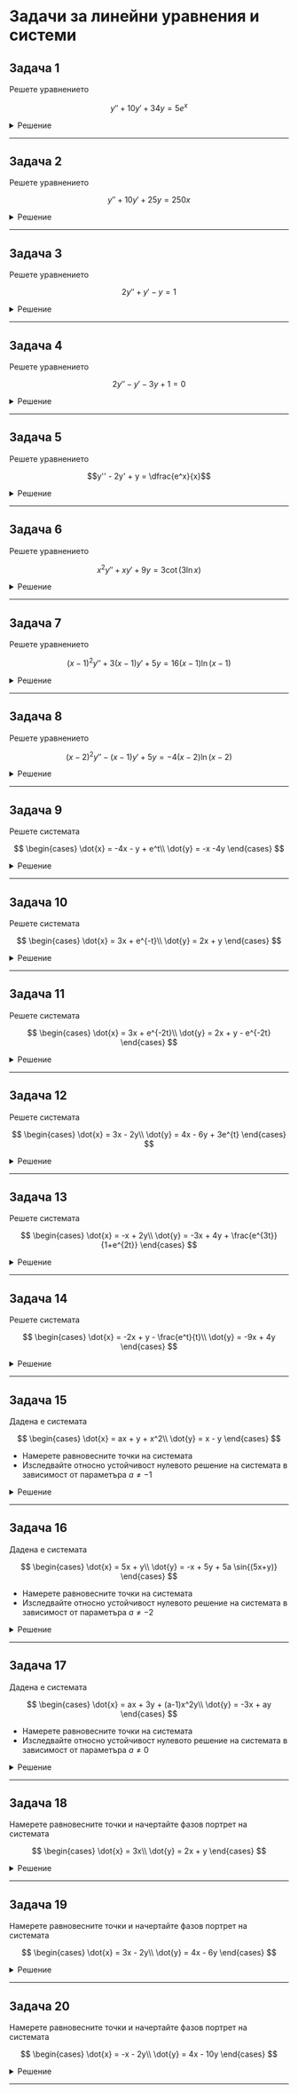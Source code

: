 # Задачи за линейни уравнения и системи

## Задача 1

Решете уравнението

$$
y'' + 10y' + 34y = 5 e^x
$$

<details>
    <summary>Решение</summary>

Нехомогенно линейно уравнение с дясна страна квазиполином.

Решението на даденото уравнение се задава:

$$y = y_0 + y_1$$

където

* $y_0$ е общото решение на хомогенното уравнение
* $y_1$ е едно частно решение на нехомогенното уравнение

**I стъпка** намираме $y_0$

На хомогенното уравнение съпоставяме характеристичния полином

$$P(\lambda) = \lambda^2 + 10\lambda + 34 = 0$$

$$\lambda_{1, 2} = -5 \pm 3i$$

$$\text{ФСР} = \left\lbrace e^{-5x}\cos{(3x)}, \space e^{-5x}\sin{(3x)} \right\rbrace$$

$$y_0 = C_1 e^{-5x}\cos{(3x)} + C_2 e^{-5x}\sin{(3x)}$$

**II стъпка** намираме $y_1$

Квазиполиномът от нехомогенната част на уравнението има вида

$$L_k(x) e^{\alpha x} = 5 e^{x}$$

където

* $\alpha = 1$ е коефициентът пред степента на експонентата
* $k = 0$ е алгебричната степен на полинома

Нека с $s$ бележим колко пъти $\alpha$ е кратен на характеристичния полином $P(\alpha)$. Така $s = 0$

Тогава частно решение на нехогенното уравнение има вида:

$$y_1 = Q_k(x) x^s e^{\alpha x} = Q_0(x) x^0 e^{1 x} = a e^{x}$$

Заместваме с $y_1$ и нейните производни във нехомогенното уравнение

$$a e^{x} + 10 a e^{x} + 34 a e^{x} = 5 e^{x}$$

$$a = \dfrac{1}{9}$$

Така

$$y_1 = \dfrac{1}{9} e^{x}$$

**III стъпка** намираме $y$

$$y = y_0 + y_1 = C_1 e^{-5x}\cos{(3x)} + C_2 e^{-5x}\sin{(3x)} + \dfrac{1}{9} e^{x}$$

</details>

---

## Задача 2

Решете уравнението

$$
y'' + 10y' + 25y = 250x
$$

<details>
    <summary>Решение</summary>

Нехомогенно линейно уравнение с дясна страна квазиполином.

Решението на даденото уравнение се задава:

$$y = y_0 + y_1$$

където

* $y_0$ е общото решение на хомогенното уравнение
* $y_1$ е едно частно решение на нехомогенното уравнение

**I стъпка** намираме $y_0$

На хомогенното уравнение съпоставяме характеристичния полином

$$P(\lambda) = \lambda^2 + 10\lambda + 25 = 0$$

$$\lambda_{1, 2} = -5$$

$$\text{ФСР} = \left\lbrace e^{-5x}, \space xe^{-5x} \right\rbrace$$

$$y_0 = C_1 e^{-5x} + C_2 x e^{-5x}$$

**II стъпка** намираме $y_1$

Квазиполиномът от нехомогенната част на уравнението има вида

$$L_k(x) e^{\alpha x} = 250x$$

където

* $\alpha = 0$ е коефициентът пред степента на експонентата
* $k = 1$ е алгебричната степен на полинома

Нека с $s$ бележим колко пъти $\alpha$ е кратен на характеристичния полином $P(\alpha)$. Така $s = 0$

Тогава частно решение на нехогенното уравнение има вида:

$$y_1 = Q_k(x) x^s e^{\alpha x} = Q_1(x) x^0 e^{0 x} = ax + b$$

Заместваме с $y_1$ и нейните производни във нехомогенното уравнение

$$10 a + 25ax + 25b = 250x$$

Получаваме системата

$$25 a = 250$$

$$10a + 25b = 0$$

Откъдето

$$a = 10, \quad b = -4$$

Така

$$y_1 = 10 x - 4$$

**III стъпка** намираме $y$

$$y = y_0 + y_1 = C_1 e^{-5x} + C_2 x e^{-5x} + 10x - 4$$

</details>

---

## Задача 3

Решете уравнението

$$
2y'' + y' - y = 1
$$

<details>
    <summary>Решение</summary>

Нехомогенно линейно уравнение с дясна страна квазиполином.

Решението на даденото уравнение се задава:

$$y = y_0 + y_1$$

където

* $y_0$ е общото решение на хомогенното уравнение
* $y_1$ е едно частно решение на нехомогенното уравнение

**I стъпка** намираме $y_0$

На хомогенното уравнение съпоставяме характеристичния полином

$$P(\lambda) = 2\lambda^2 + \lambda - 1 = 0$$

$$\lambda_{1} = -1; \quad \lambda_{2} = \frac{1}{2}$$

$$\text{ФСР} = \left\lbrace e^{-x}, \space e^{\frac{1}{2}x} \right\rbrace$$

$$y_0 = C_1 e^{-x} + C_2 e^{\frac{1}{2}x}$$

**II стъпка** намираме $y_1$

Квазиполиномът от нехомогенната част на уравнението има вида

$$L_k(x) e^{\alpha x} = 1$$

където

* $\alpha = 0$ е коефициентът пред степента на експонентата
* $k = 0$ е алгебричната степен на полинома

Нека с $s$ бележим колко пъти $\alpha$ е кратен на характеристичния полином $P(\alpha)$. Така $s = 0$

Тогава частно решение на нехогенното уравнение има вида:

$$y_1 = Q_k(x) x^s e^{\alpha x} = Q_0(x)x^0e^{0x} = a$$

Заместваме с $y_1$ и нейните производни във нехомогенното уравнение

$$- a = 1$$

$$a = -1$$

Така

$$y_1 = -1$$

**III стъпка** намираме $y$

$$y = y_0 + y_1 = C_1 e^{-x} + C_2 e^{\frac{1}{2}x} - 1$$

</details>

---

## Задача 4

Решете уравнението

$$2y'' - y' - 3y + 1 = 0$$

<details>
    <summary>Решение</summary>

$$2y'' - y' - 3y = -1$$

Нехомогенно линейно уравнение с дясна страна квазиполином.

Решението на даденото уравнение се задава:

$$y = y_0 + y_1$$

където

* $y_0$ е общото решение на хомогенното уравнение
* $y_1$ е едно частно решение на нехомогенното уравнение

**I стъпка** намираме $y_0$

На хомогенното уравнение съпоставяме характеристичния полином

$$P(\lambda) = 2\lambda^2 - \lambda - 3 = 0$$

$$\lambda_{1} = -1; \quad \lambda_{2} = \frac{3}{2}$$

$$\text{ФСР} = \left\lbrace e^{-x}, \space e^{\frac{3}{2}x} \right\rbrace$$

$$y_0 = C_1 e^{-x} + C_2 e^{\frac{3}{2}x}$$

**II стъпка** намираме $y_1$

Квазиполиномът от нехомогенната част на уравнението има вида

$$L_k(x) e^{\alpha x} = -1$$

където

* $\alpha = 0$ е коефициентът пред степента на експонентата
* $k = 0$ е алгебричната степен на полинома

Нека с $s$ бележим колко пъти $\alpha$ е кратен на характеристичния полином $P(\alpha)$. Така $s = 0$

Тогава частно решение на нехогенното уравнение има вида:

$$y_1 = Q_k(x) x^s e^{\alpha x} = Q_0(x)x^0e^{0x} = a$$

Заместваме с $y_1$ и нейните производни във нехомогенното уравнение

$$-3 a = -1$$

$$a = \dfrac{1}{3}$$

Така

$$y_1 = \dfrac{1}{3}$$

**III стъпка** намираме $y$

$$y = y_0 + y_1 = C_1 e^{-x} + C_2 e^{\frac{3}{2}x} + \dfrac{1}{3}$$

</details>

---

## Задача 5

Решете уравнението

$$y'' - 2y' + y = \dfrac{e^x}{x}$$

<details>
    <summary>Решение</summary>

Нехомогенно линейно уравнение с дясна страна произволна функция.

Решението на даденото уравнение се задава:

$$y = y_0 + y_1$$

където

* $y_0$ е общото решение на хомогенното уравнение
* $y_1$ е едно частно решение на нехомогенното уравнение

**I стъпка** намираме $y_0$

На хомогенното уравнение съпоставяме характеристичния полином

$$P(\lambda) = \lambda^2 - 2\lambda + 1 = 0$$

$$\lambda_{1, 2} = 1$$

$$\text{ФСР} = \left\lbrace e^{x}, \space xe^{x} \right\rbrace$$

$$y_0 = C_1 e^{x} + C_2 xe^{x}$$

**II стъпка** намираме $y_1$

Ще приложим метода на Лагранж, който гласи, че частно решение на нехомогенното уравнение има вида:

$$y_1 = b_1(x)e^x + b_2(x) x e^x$$

където $b_1, b_2 \in C^1(\Delta)$ са произволни диференцируеми функции, за които са изпълнени следните условия:

$$b_1' e^x + b_2' xe^x = 0$$

$$b_1' (e^x)' + b_2' (xe^x)' = \frac{f(x)}{a}$$

където $a = 1$ е коефициентът пред най-старшата производна и $f(x)$ е произволната функция от дясната страна на уравнението.

Системата има вида:

$$b_1' e^x + b_2' xe^x = 0$$

$$b_1' e^x + b_2' e^x (1 + x) = \frac{e^x}{x}$$

Делим на $e^x \ne 0$

$$b_1' + b_2' x = 0$$

$$b_1' + b_2' + b_2' x = \frac{1}{x}$$

Получаваме

$$b_1' = -1$$

$$b_2' = \dfrac{1}{x}$$

Интегрираме по $x$

$$b_1 = -x + K_1$$

$$b_2 = \ln{|x|} + K_2$$

Функциите $b_1$ и $b_2$ са произволни и съответно можем да фиксираме $K_1$ и $K_2$. Нека $K_1 = K_2 = 0$

$$b_1 = -x$$

$$b_2 = \ln{|x|}$$

С намерените функции $b_1$ и $b_2$ заместваме в $y_1$

$$y_1 = -xe^x + \ln{|x|} x e^x = xe^x (\ln{|x| - 1})$$

**III стъпка** намираме $y$

$$y = y_0 + y_1 = C_1 e^{x} + C_2 xe^{x} + xe^x (\ln{|x| - 1})$$

$$y = C_1 e^{x} + (C_2 - 1) xe^{x} + xe^x \ln{|x|}$$

$$y = C_1 e^{x} + C_2^* xe^{x} + xe^x \ln{|x|}$$

</details>

---

## Задача 6

Решете уравнението

$$x^2y'' + xy' + 9y = 3\cot{(3 \ln{x})}$$

<details>
    <summary>Решение</summary>

Уравнение на Ойлер.

Прилагаме стандартните полгания за уравнение от този тип и получаваме:

$$z'' + 9z = 3\cot{(3t)}$$

Нехомогенно линейно уравнение с дясна страна произволна функция.

Решението на даденото уравнение се задава:

$$z = z_0 + z_1$$

където

* $z_0$ е общото решение на хомогенното уравнение
* $z_1$ е едно частно решение на нехомогенното уравнение

**I стъпка** намираме $z_0$

На хомогенното уравнение съпоставяме характеристичния полином

$$P(\lambda) = \lambda^2 + 9 = 0$$

$$\lambda_{1, 2} = -3i$$

$$\text{ФСР} = \left\lbrace \cos{(3t)}, \space \sin{(3t)} \right\rbrace$$

$$z_0 = C_1 \cos{(3t)} + C_2 \sin{(3t)}$$

**II стъпка** намираме $z_1$

Ще приложим метода на Лагранж, който гласи, че частно решение на нехомогенното уравнение има вида:

$$z_1 = b_1(t)\cos{(3t)} + b_2(t) \sin{(3t)}$$

където $b_1, b_2 \in C^1(\Delta)$ са произволни диференцируеми функции, за които са изпълнени следните условия:

$$b_1' \cos{(3t)} + b_2' \sin{(3t)} = 0$$

$$b_1' (\cos{(3t)})' + b_2' (\sin{(3t)})' = \frac{f(x)}{a}$$

където $a = 1$ е коефициентът пред най-старшата производна и $f(x)$ е произволната функция от дясната страна на уравнението.

Системата има вида:

$$b_1' \cos{(3t)} + b_2' \sin{(3t)} = 0$$

$$-3b_1' \sin{(3t)} + 3b_2' \cos{(3t)} = 3\frac{\cos{(3t)}}{\sin{(3t)}}$$

След еквивалентни преобразувания на алгебричната система получаваме:

$$b_1' = -\cos{(3t)}$$

$$b_2' = \dfrac{\cos^2{(3t)}}{\sin{(3t)}}$$

Интегрираме по $t$

$$b_1 = -\dfrac{1}{3}\sin{(3t)} + K_1$$

$$b_2 = \dfrac{1}{3}\cos{(3t)} + \dfrac{1}{6}\ln{\left|\dfrac{1-\cos{(3t)}}{1+\cos{(3t)}}\right|} + K_2$$

Функциите $b_1$ и $b_2$ са произволни и съответно можем да фиксираме $K_1$ и $K_2$. Нека $K_1 = K_2 = 0$

$$b_1 = -\dfrac{1}{3}\sin{(3t)}$$

$$b_2 = \dfrac{1}{3}\cos{(3t)} + \dfrac{1}{6}\ln{\left|\dfrac{1-\cos{(3t)}}{1+\cos{(3t)}}\right|}$$

С намерените функции $b_1$ и $b_2$ заместваме в $z_1$

$$z_1 = -\dfrac{1}{3}\sin{(3t)}\cos{(3t)} + \left(\dfrac{1}{3}\cos{(3t)} + \dfrac{1}{6}\ln{\left|\dfrac{1-\cos{(3t)}}{1+\cos{(3t)}}\right|}\right) \sin{(3t)}$$

$$z_1 = \dfrac{1}{6}\ln{\left|\dfrac{1-\cos{(3t)}}{1+\cos{(3t)}}\right|}\sin{(3t)}$$

**III стъпка** намираме $z$

$$z = z_0 + z_1 = C_1 \cos{(3t)} + C_2 \sin{(3t)} + \dfrac{1}{6}\ln{\left|\dfrac{1-\cos{(3t)}}{1+\cos{(3t)}}\right|}\sin{(3t)}$$

Така решихме положеното уравнение. Остава да върнем полаганията, за да получим решението на уравнението на Ойлер.

$$y = C_1 \cos{(3\ln{x})} + C_2 \sin{(3\ln{x})} + \dfrac{1}{6}\ln{\left|\dfrac{1-\cos{(3\ln{x})}}{1+\cos{(3\ln{x})}}\right|}\sin{(3\ln{x})}$$

</details>

---

## Задача 7

Решете уравнението

$$(x-1)^2y'' + 3(x-1)y' + 5y = 16(x-1)\ln{(x-1)}$$

<details>
    <summary>Решение</summary>

Уравнение на Ойлер.

Прилагаме стандартните полгания за уравнение от този тип и получаваме:

$$z'' + 2z' + 5z = 16te^t$$

Нехомогенно линейно уравнение с дясна страна квазиполином.

Решението на даденото уравнение се задава:

$$z = z_0 + z_1$$

където

* $z_0$ е общото решение на хомогенното уравнение
* $z_1$ е едно частно решение на нехомогенното уравнение

**I стъпка** намираме $z_0$

На хомогенното уравнение съпоставяме характеристичния полином

$$P(\lambda) = \lambda^2 + 2\lambda + 5 = 0$$

$$\lambda_{1, 2} = -1 \pm 2i$$

$$\text{ФСР} = \left\lbrace e^{-t}\cos{(2t)}, \space e^{-t}\sin{(2t)} \right\rbrace$$

$$z_0 = C_1 e^{-t}\cos{(2t)} + C_2 e^{-t}\sin{(2t)}$$

**II стъпка** намираме $z_1$

Квазиполиномът от нехомогенната част на уравнението има вида

$$L_k(t) e^{\alpha x} = 16te^{t}$$

където

* $\alpha = 1$ е коефициентът пред степента на експонентата
* $k = 1$ е алгебричната степен на полинома

Нека с $s$ бележим колко пъти $\alpha$ е кратен на характеристичния полином $P(\alpha)$. Така $s = 0$

Тогава частно решение на нехогенното уравнение има вида:

$$z_1 = Q_k(t) t^s e^{\alpha t} = Q_1(t) t^0 e^{1 t} = (at + b)e^{t}$$

$$z_1 = (at + b)e^{t}$$

$$z_1' = (at + a + b)e^{t}$$

$$z_1'' = (at + 2a + b)e^{t}$$

Заместваме с $y_1$ и нейните производни във нехомогенното уравнение

$$(at + 2a + b)e^{t} + 2(at + a + b)e^{t} + 5 (at + b)e^{t} = 16te^t$$

Делим на $e^t \ne 0$

$$(at + 2a + b) + 2(at + a + b) + 5 (at + b) = 16t$$

$$8at + 4a + 8b = 16t$$

Получаваме системата

$$8 a = 16$$

$$4a + 8b = 0$$

Откъдето

$$a = 2, \quad b = -1$$

Така

$$z_1 = (2t - 1)e^t$$

**III стъпка** намираме $z$

$$z = z_0 + z_1 = C_1 e^{-t}\cos{(2t)} + C_2 e^{-t}\sin{(2t)} + (2t - 1)e^t$$

Така решихме положеното уравнение. Остава да върнем полаганията, за да получим решението на уравнението на Ойлер.

$$y = C_1 e^{-\ln{(x-1)}}\cos{(2\ln{(x-1)})} + C_2 e^{-\ln{(x-1)}}\sin{(2\ln{(x-1)})} + (2\ln{(x-1)} - 1)e^{\ln{(x-1)}}$$

</details>

---

## Задача 8

Решете уравнението

$$(x-2)^2y'' - (x-1)y' + 5y = -4(x-2)\ln{(x-2)}$$

<details>
    <summary>Решение</summary>

Уравнение на Ойлер.

Прилагаме стандартните полгания за уравнение от този тип и получаваме:

$$z'' - 2z' + 5z = -4te^t$$

Нехомогенно линейно уравнение с дясна страна квазиполином.

Решението на даденото уравнение се задава:

$$z = z_0 + z_1$$

където

* $z_0$ е общото решение на хомогенното уравнение
* $z_1$ е едно частно решение на нехомогенното уравнение

**I стъпка** намираме $z_0$

На хомогенното уравнение съпоставяме характеристичния полином

$$P(\lambda) = \lambda^2 - 2\lambda + 5 = 0$$

$$\lambda_{1, 2} = 1 \pm 2i$$

$$\text{ФСР} = \left\lbrace e^{t}\cos{(2t)}, \space e^{t}\sin{(2t)} \right\rbrace$$

$$z_0 = C_1 e^{t}\cos{(2t)} + C_2 e^{t}\sin{(2t)}$$

**II стъпка** намираме $z_1$

Квазиполиномът от нехомогенната част на уравнението има вида

$$L_k(t) e^{\alpha x} = -4te^{t}$$

където

* $\alpha = 1$ е коефициентът пред степента на експонентата
* $k = 1$ е алгебричната степен на полинома

Нека с $s$ бележим колко пъти $\alpha$ е кратен на характеристичния полином $P(\alpha)$. Така $s = 0$

Тогава частно решение на нехогенното уравнение има вида:

$$z_1 = Q_k(t) t^s e^{\alpha t} = Q_1(t) t^0 e^{1 t} = (at + b)e^{t}$$

$$z_1 = (at + b)e^{t}$$

$$z_1' = (at + a + b)e^{t}$$

$$z_1'' = (at + 2a + b)e^{t}$$

Заместваме с $y_1$ и нейните производни във нехомогенното уравнение

$$(at + 2a + b)e^{t} - 2(at + a + b)e^{t} + 5 (at + b)e^{t} = -4te^t$$

Делим на $e^t \ne 0$

$$(at + 2a + b) - 2(at + a + b) + 5 (at + b) = -4t$$

$$4at + 4b = -4t$$

Получаваме системата

$$4 a = -4$$

$$4b = 0$$

Откъдето

$$a = -1, \quad b = 0$$

Така

$$z_1 = -te^t$$

**III стъпка** намираме $z$

$$z = z_0 + z_1 = C_1 e^{t}\cos{(2t)} + C_2 e^{t}\sin{(2t)} - te^t$$

Така решихме положеното уравнение. Остава да върнем полаганията, за да получим решението на уравнението на Ойлер.

$$y = C_1 e^{\ln{(x-2)}}\cos{(2\ln{(x-2)})} + C_2 e^{\ln{(x-2)}}\sin{(2\ln{(x-2)})} - \ln{(x-2)}e^{\ln{(x-2)}}$$

</details>

---

## Задача 9

Решете системата

$$
\begin{cases}
    \dot{x} = -4x - y + e^t\\
    \dot{y} = -x -4y
\end{cases}
$$

<details>
    <summary>Решение</summary>

Линейна система с нехомогенна част квазиполином.

Решенията на дадената система се задават:

$$x = x_0 + x_1$$

$$y = y_0 + y_1$$

където

* $x_0, y_0$ са общите решения на хомогенната система
* $x_1, y_1$ са частни решения на нехомогенната система

**I стъпка** намираме $x_0, y_0$

На хомогенната система съпоставяме характеристичния полином

$$P_A(\lambda) = \lambda^2 + 8\lambda + 15 = 0$$

$$\lambda_{1} = -3, \quad \lambda_{2} = -5$$

$$\text{ФСР} = \left\lbrace e^{-3t}, \space e^{-5t} \right\rbrace$$

Така

$$x_0 = C_1 e^{-3t} + C_2 e^{-5t}$$

$$y_0 = C_3 e^{-3t} + C_4 e^{-5t}$$

Получаваме 4 константи, а 2 са достатъчни. Ще елиминираме 2 от тях като заместим с $x_0, y_0, \dot{x_0}$ в първия ред на хомогенната система.

$$\dot{x_0} = -4x_0 - y_0$$

$$-3 C_1 e^{-3t} - 5 C_2 e^{-5t} = -4(C_1 e^{-3t} + C_2 e^{-5t}) - (C_3 e^{-3t} + C_4 e^{-5t})$$

$$-3 C_1 e^{-3t} - 5 C_2 e^{-5t} = (-4 C_1 - C_3)e^{-3t} + (-4 C_2 - C_4)e^{-5t}$$

Получаваме системата

$$-3C_1 = -4 C_1 - C_3$$

$$-5C_2 = - 4 C_2 - C_4$$

Откъдето

$$C_3 = -C_1$$

$$C_4 = C_2$$

Така

$$x_0 = C_1 e^{-3t} + C_2 e^{-5t}$$

$$y_0 = -C_1 e^{-3t} + C_2 e^{-5t}$$

**II стъпка** намираме $x_1, y_1$

Квазиполиномите от нехомогенната част на системата са

$$e^t; \quad 0e^t$$

и имат вида

$$L_{k_1}(t) e^{\alpha t}; \quad L_{k_2}(t) e^{\alpha t}$$

където

* $\alpha = 1$ е коефициентът пред степента на експонентата
* $k_1 = 0$ е алгебричната степен на първия полинома
* $k_2 = 0$ е алгебричната степен на втория полинома

Нека с $s$ бележим колко пъти $\alpha$ е кратен на характеристичния полином $P(\alpha)$. Така $s = 0$

Тогава частните решения на нехогенната система има вида:

$$x_1 = Q_{k_1}(t) t^s e^{\alpha t} = Q_0(t) t^0 e^{1 t} = a e^{t}$$

$$y_1 = M_{k_2}(t) t^s e^{\alpha t} = M_0(t) t^0 e^{1 t} = b e^{t}$$

Заместваме с $x_1, y_1, \dot{x_1}, \dot{y_1}$ в нехомогенната система

$$ae^t = -4ae^t - be^t + e^t$$

$$be^t = -ae^t - 4be^t$$

Делим на $e^t \ne 0$ и получаваме алгебричната система

$$a = -4a - b + 1$$

$$b = -a - 4b$$

Решенията на тази система са

$$(a, b) = \left(\dfrac{5}{24}, -\dfrac{1}{24}\right)$$

Така

$$x_1 = \dfrac{5}{24} e^{t}$$

$$y_1 = -\dfrac{1}{24} e^{t}$$

**III стъпка** намираме $x, y$

$$x = x_0 + x_1 = C_1 e^{-3t} + C_2 e^{-5t} + \dfrac{5}{24} e^{t}$$

$$y = y_0 + y_1 = -C_1 e^{-3t} + C_2 e^{-5t} - \dfrac{1}{24} e^{t}$$

</details>

---

## Задача 10

Решете системата

$$
\begin{cases}
    \dot{x} = 3x + e^{-t}\\
    \dot{y} = 2x + y
\end{cases}
$$

<details>
    <summary>Решение</summary>

Линейна система с нехомогенна част квазиполином.

Решенията на дадената система се задават:

$$x = x_0 + x_1$$

$$y = y_0 + y_1$$

където

* $x_0, y_0$ са общите решения на хомогенната система
* $x_1, y_1$ са частни решения на нехомогенната система

**I стъпка** намираме $x_0, y_0$

На хомогенната система съпоставяме характеристичния полином

$$P_A(\lambda) = \lambda^2 - 4\lambda + 3 = 0$$

$$\lambda_{1} = 1, \quad \lambda_{2} = 3$$

$$\text{ФСР} = \left\lbrace e^{t}, \space e^{3t} \right\rbrace$$

Така

$$x_0 = C_1 e^{t} + C_2 e^{3t}$$

$$y_0 = C_3 e^{t} + C_4 e^{3t}$$

Получаваме 4 константи, а 2 са достатъчни. Ще елиминираме 2 от тях като заместим с $x_0, y_0, \dot{y_0}$ във втория ред на хомогенната система.

$$\dot{y_0} = 2x_0 + y_0$$

$$C_3 e^{t} + 3 C_4 e^{3t} = 2(C_1 e^{t} + C_2 e^{3t}) + (C_3 e^{t} + C_4 e^{3t})$$

$$C_3 e^{t} + 3 C_4 e^{3t} = (2 C_1 + C_3)e^{t} + (2 C_2 + C_4)e^{3t}$$

Получаваме системата

$$C_3 = 2 C_1 + C_3$$

$$3C_4 = 2 C_2 + C_4$$

Откъдето

$$C_1 = 0$$

$$C_4 = C_2$$

Така

$$x_0 = C_2 e^{3t}$$

$$y_0 = C_3 e^{t} + C_2 e^{3t}$$

**II стъпка** намираме $x_1, y_1$

Квазиполиномите от нехомогенната част на системата са

$$e^{-t}; \quad 0e^{-t}$$

и имат вида

$$L_{k_1}(t) e^{\alpha t}; \quad L_{k_2}(t) e^{\alpha t}$$

където

* $\alpha = -1$ е коефициентът пред степента на експонентата
* $k_1 = 0$ е алгебричната степен на първия полинома
* $k_2 = 0$ е алгебричната степен на втория полинома

Нека с $s$ бележим колко пъти $\alpha$ е кратен на характеристичния полином $P(\alpha)$. Така $s = 0$

Тогава частните решения на нехогенната система има вида:

$$x_1 = Q_{k_1}(t) t^s e^{\alpha t} = Q_0(t) t^0 e^{-1 t} = a e^{-t}$$

$$y_1 = M_{k_2}(t) t^s e^{\alpha t} = M_0(t) t^0 e^{-1 t} = b e^{-t}$$

Заместваме с $x_1, y_1, \dot{x_1}, \dot{y_1}$ в нехомогенната система

$$-ae^{-t} = 3ae^{-t} + e^{-t}$$

$$-be^{-t} = 2ae^{-t} + be^{-t}$$

Делим на $e^{-t} \ne 0$ и получаваме алгебричната система

$$-a = 3a + 1$$

$$-b = 2a + b$$

Решенията на тази система са

$$(a, b) = \left(-\dfrac{1}{4}, \dfrac{1}{4}\right)$$

Така

$$x_1 = -\dfrac{1}{4} e^{-t}$$

$$y_1 = \dfrac{1}{4} e^{-t}$$

**III стъпка** намираме $x, y$

$$x = x_0 + x_1 = C_2 e^{3t} - \dfrac{1}{4} e^{-t}$$

$$y = y_0 + y_1 = C_3 e^{t} + C_2 e^{3t} + \dfrac{1}{4} e^{-t}$$

</details>

---

## Задача 11

Решете системата

$$
\begin{cases}
    \dot{x} = 3x + e^{-2t}\\
    \dot{y} = 2x + y - e^{-2t}
\end{cases}
$$

<details>
    <summary>Решение</summary>

Линейна система с нехомогенна част квазиполином.

Решенията на дадената система се задават:

$$x = x_0 + x_1$$

$$y = y_0 + y_1$$

където

* $x_0, y_0$ са общите решения на хомогенната система
* $x_1, y_1$ са частни решения на нехомогенната система

**I стъпка** намираме $x_0, y_0$

На хомогенната система съпоставяме характеристичния полином

$$P_A(\lambda) = \lambda^2 - 4\lambda + 3 = 0$$

$$\lambda_{1} = 1, \quad \lambda_{2} = 3$$

$$\text{ФСР} = \left\lbrace e^{t}, \space e^{3t} \right\rbrace$$

Така

$$x_0 = C_1 e^{t} + C_2 e^{3t}$$

$$y_0 = C_3 e^{t} + C_4 e^{3t}$$

Получаваме 4 константи, а 2 са достатъчни. Ще елиминираме 2 от тях като заместим с $x_0, y_0, \dot{y_0}$ във втория ред на хомогенната система.

$$\dot{y_0} = 2x_0 + y_0$$

$$C_3 e^{t} + 3 C_4 e^{3t} = 2(C_1 e^{t} + C_2 e^{3t}) + (C_3 e^{t} + C_4 e^{3t})$$

$$C_3 e^{t} + 3 C_4 e^{3t} = (2 C_1 + C_3)e^{t} + (2 C_2 + C_4)e^{3t}$$

Получаваме системата

$$C_3 = 2 C_1 + C_3$$

$$3C_4 = 2 C_2 + C_4$$

Откъдето

$$C_1 = 0$$

$$C_4 = C_2$$

Така

$$x_0 = C_2 e^{3t}$$

$$y_0 = C_3 e^{t} + C_2 e^{3t}$$

**II стъпка** намираме $x_1, y_1$

Квазиполиномите от нехомогенната част на системата са

$$e^{-2t}; \quad -e^{-2t}$$

и имат вида

$$L_{k_1}(t) e^{\alpha t}; \quad L_{k_2}(t) e^{\alpha t}$$

където

* $\alpha = -2$ е коефициентът пред степента на експонентата
* $k_1 = 0$ е алгебричната степен на първия полинома
* $k_2 = 0$ е алгебричната степен на втория полинома

Нека с $s$ бележим колко пъти $\alpha$ е кратен на характеристичния полином $P(\alpha)$. Така $s = 0$

Тогава частните решения на нехогенната система има вида:

$$x_1 = Q_{k_1}(t) t^s e^{\alpha t} = Q_0(t) t^0 e^{-2 t} = a e^{-2t}$$

$$y_1 = M_{k_2}(t) t^s e^{\alpha t} = M_0(t) t^0 e^{-2 t} = b e^{-2t}$$

Заместваме с $x_1, y_1, \dot{x_1}, \dot{y_1}$ в нехомогенната система

$$-2ae^{-2t} = 3ae^{-2t} + e^{-2t}$$

$$-2be^{-2t} = 2ae^{-2t} + be^{-2t} - e^{-2t}$$

Делим на $e^{-2t} \ne 0$ и получаваме алгебричната система

$$-a = 3a + 1$$

$$-b = 2a + b - 1$$

Решенията на тази система са

$$(a, b) = \left(-\dfrac{1}{5}, \dfrac{7}{15}\right)$$

Така

$$x_1 = -\dfrac{1}{5} e^{-2t}$$

$$y_1 = \dfrac{7}{15} e^{-2t}$$

**III стъпка** намираме $x, y$

$$x = x_0 + x_1 = C_2 e^{3t} - \dfrac{1}{5} e^{-2t}$$

$$y = y_0 + y_1 = C_3 e^{t} + C_2 e^{3t} + \dfrac{7}{15} e^{-2t}$$

</details>

---

## Задача 12

Решете системата

$$
\begin{cases}
    \dot{x} = 3x - 2y\\
    \dot{y} = 4x - 6y + 3e^{t}
\end{cases}
$$

<details>
    <summary>Решение</summary>

Линейна система с нехомогенна част квазиполином.

Решенията на дадената система се задават:

$$x = x_0 + x_1$$

$$y = y_0 + y_1$$

където

* $x_0, y_0$ са общите решения на хомогенната система
* $x_1, y_1$ са частни решения на нехомогенната система

**I стъпка** намираме $x_0, y_0$

На хомогенната система съпоставяме характеристичния полином

$$P_A(\lambda) = \lambda^2 + 3\lambda - 10 = 0$$

$$\lambda_{1} = -5, \quad \lambda_{2} = 2$$

$$\text{ФСР} = \left\lbrace e^{-5t}, \space e^{2t} \right\rbrace$$

Така

$$x_0 = C_1 e^{-5t} + C_2 e^{2t}$$

$$y_0 = C_3 e^{-5t} + C_4 e^{2t}$$

Получаваме 4 константи, а 2 са достатъчни. Ще елиминираме 2 от тях като заместим с $x_0, y_0, \dot{x_0}$ в първия ред на хомогенната система.

$$\dot{x_0} = 3x_0 - 2y_0$$

$$-5C_1 e^{-5t} + 2 C_2 e^{2t} = 3(C_1 e^{-5t} + C_2 e^{2t}) - 2(C_3 e^{-5t} + C_4 e^{2t})$$

$$-5C_1 e^{-5t} + 2 C_2 e^{2t} = (3 C_1 - 2 C_3)e^{-5t} + (3 C_2 - 2 C_4)e^{2t}$$

Получаваме системата

$$-5C_1 = 3 C_1 - 2 C_3$$

$$2C_2 = 3 C_2 - 2 C_4$$

Откъдето

$$C_3 = 4 C_1$$

$$C_4 = \frac{1}{2}C_2$$

Така

$$x_0 = C_1 e^{-5t} + C_2 e^{2t}$$

$$y_0 = 4C_1 e^{-5t} + \frac{1}{2} C_2 e^{2t}$$

**II стъпка** намираме $x_1, y_1$

Квазиполиномите от нехомогенната част на системата са

$$0e^{t}; \quad 3e^{t}$$

и имат вида

$$L_{k_1}(t) e^{\alpha t}; \quad L_{k_2}(t) e^{\alpha t}$$

където

* $\alpha = 1$ е коефициентът пред степента на експонентата
* $k_1 = 0$ е алгебричната степен на първия полинома
* $k_2 = 0$ е алгебричната степен на втория полинома

Нека с $s$ бележим колко пъти $\alpha$ е кратен на характеристичния полином $P(\alpha)$. Така $s = 0$

Тогава частните решения на нехогенната система има вида:

$$x_1 = Q_{k_1}(t) t^s e^{\alpha t} = Q_0(t) t^0 e^{t} = a e^{t}$$

$$y_1 = M_{k_2}(t) t^s e^{\alpha t} = M_0(t) t^0 e^{t} = b e^{t}$$

Заместваме с $x_1, y_1, \dot{x_1}, \dot{y_1}$ в нехомогенната система

$$ae^{t} = 3ae^{t} - 2be^{t}$$

$$be^{t} = 4ae^{t} - 6be^{t} + 3e^{t}$$

Делим на $e^{t} \ne 0$ и получаваме алгебричната система

$$a = 3a - 2b$$

$$b = 4a - 6b + 3$$

Решенията на тази система са

$$(a, b) = \left(1, 1\right)$$

Така

$$x_1 = e^{t}$$

$$y_1 = e^{t}$$

**III стъпка** намираме $x, y$

$$x = x_0 + x_1 = C_1 e^{-5t} + C_2 e^{2t} + e^{t}$$

$$y = y_0 + y_1 = 4C_1 e^{-5t} + \frac{1}{2} C_2 e^{2t} + e^{t}$$

</details>

---

## Задача 13

Решете системата

$$
\begin{cases}
    \dot{x} = -x + 2y\\
    \dot{y} = -3x + 4y + \frac{e^{3t}}{1+e^{2t}}
\end{cases}
$$

<details>
    <summary>Решение</summary>

Линейна система с нехомогенна част произволна функция.

Решенията на дадената система се задават:

$$x = x_0 + x_1$$

$$y = y_0 + y_1$$

където

* $x_0, y_0$ са общите решения на хомогенната система
* $x_1, y_1$ са частни решения на нехомогенната система

**I стъпка** намираме $x_0, y_0$

На хомогенната система съпоставяме характеристичния полином

$$P_A(\lambda) = \lambda^2 - 3\lambda + 2 = 0$$

$$\lambda_{1} = 1, \quad \lambda_{2} = 2$$

$$\text{ФСР} = \left\lbrace e^{t}, \space e^{2t} \right\rbrace$$

Така

$$x_0 = C_1 e^{t} + C_2 e^{2t}$$

$$y_0 = C_3 e^{t} + C_4 e^{2t}$$

Получаваме 4 константи, а 2 са достатъчни. Ще елиминираме 2 от тях като заместим с $x_0, y_0, \dot{x_0}$ в първия ред на хомогенната система.

$$\dot{x_0} = -x_0 + 2y_0$$

$$C_1 e^{t} + 2 C_2 e^{2t} = -(C_1 e^{t} + C_2 e^{2t}) + 2(C_3 e^{t} + C_4 e^{2t})$$

$$C_1 e^{t} + 2 C_2 e^{2t} = (- C_1 + 2 C_3)e^{t} + (- C_2 + 2 C_4)e^{2t}$$

Получаваме системата

$$C_1 = - C_1 + 2 C_3$$

$$2C_2 = - C_2 + 2 C_4$$

Откъдето

$$C_3 = C_1$$

$$C_4 = \frac{3}{2}C_2$$

Така

$$x_0 = C_1 e^{t} + C_2 e^{2t}$$

$$y_0 = C_1 e^{t} + C_2 \frac{3}{2} e^{2t}$$

**II стъпка** намираме $x_1, y_1$

Ще приложим метода на Лагранж, който гласи, че частни решения на нехомогенната система имат вида:

$$x_1 = b_1(t)e^{t} + b_2(t) e^{2t}$$

$$y_1 = b_1(t)e^{t} + b_2(t) \frac{3}{2} e^{2t}$$

където $b_1, b_2 \in C^1(\Delta)$ са произволни диференцируеми функции, за които са изпълнени следните условия:

$$b_1' e^{t} + b_2' e^{2t} = f_1(t)$$

$$b_1' e^{t} + b_2' \frac{3}{2} e^{2t} = f_2(t)$$

където и $f_1(t)$ и $f_2(t)$ са произволните функции от съответно пъривя и втория ред на нехомогенната система.

Системата има вида:

$$b_1' e^{t} + b_2' e^{2t} = 0$$

$$b_1' e^{t} + b_2' \frac{3}{2} e^{2t} = \frac{e^{3t}}{1+e^{2t}}$$

Делим на $e^{t} \ne 0$

$$b_1' + b_2' e^{t} = 0$$

$$b_1' + b_2' \frac{3}{2} e^{t} = \frac{e^{2t}}{1+e^{2t}}$$

Получаваме

$$b_1' = -\dfrac{2e^{2t}}{1+e^{2t}}$$

$$b_2' = \dfrac{2e^{t}}{1+e^{2t}}$$

Интегрираме по $t$

$$b_1 = -\ln{|1+e^{2t}|} + K_1$$

$$b_2 = 2\arctan{e^{t}} + K_2$$

Функциите $b_1$ и $b_2$ са произволни и съответно можем да фиксираме $K_1$ и $K_2$. Нека $K_1 = K_2 = 0$

$$b_1 = -\ln{|1+e^{2t}|}$$

$$b_2 = 2\arctan{e^{t}}$$

С намерените функции $b_1$ и $b_2$ заместваме в $x_1$ и $y_1$

$$x_1 = -\ln{|1+e^{2t}|} e^{t} + 2\arctan{e^{t}} e^{2t}$$

$$y_1 = -\ln{|1+e^{2t}|} e^{t} + 3\arctan{e^{t}} e^{2t}$$

**III стъпка** намираме $x, y$

$$x = x_0 + x_1 = C_1 e^{t} + C_2 e^{2t} -\ln{|1+e^{2t}|} e^{t} + 2\arctan{e^{t}} e^{2t}$$

$$y = y_0 + y_1 = C_1 e^{t} + C_2 \frac{3}{2} e^{2t} -\ln{|1+e^{2t}|} e^{t} + 3\arctan{e^{t}} e^{2t}$$

</details>

---

## Задача 14

Решете системата

$$
\begin{cases}
    \dot{x} = -2x + y - \frac{e^t}{t}\\
    \dot{y} = -9x + 4y
\end{cases}
$$

<details>
    <summary>Решение</summary>

Линейна система с нехомогенна част произволна функция.

Решенията на дадената система се задават:

$$x = x_0 + x_1$$

$$y = y_0 + y_1$$

където

* $x_0, y_0$ са общите решения на хомогенната система
* $x_1, y_1$ са частни решения на нехомогенната система

**I стъпка** намираме $x_0, y_0$

На хомогенната система съпоставяме характеристичния полином

$$P_A(\lambda) = \lambda^2 - 2\lambda + 1 = 0$$

$$\lambda_{1, 2} = 1$$

$$\text{ФСР} = \left\lbrace e^{t}, \space t e^{t} \right\rbrace$$

Така

$$x_0 = C_1 e^{t} + C_2 t e^{t}$$

$$y_0 = C_3 e^{t} + C_4 t e^{t}$$

Получаваме 4 константи, а 2 са достатъчни. Ще елиминираме 2 от тях като заместим с $x_0, y_0, \dot{x_0}$ в първия ред на хомогенната система.

$$\dot{x_0} = -2x_0 + y_0$$

$$(C_1 + C_2) e^{t} + C_2 t e^{t} = -2(C_1 e^{t} + C_2 e^{2t}) + (C_3 e^{t} + C_4 t e^{t})$$

$$C_1 e^{t} + 2 C_2 t e^{t} = (- 2 C_1 +  C_3)e^{t} + (- 2 C_2 +  C_4)te^{t}$$

Получаваме системата

$$C_1+C_2 = -2 C_1 +  C_3$$

$$C_2 = - 2C_2 +  C_4$$

Откъдето

$$C_3 = 3C_1 + C_2$$

$$C_4 = 3C_2$$

Така

$$x_0 = C_1 e^{t} + C_2 te^{t}$$

$$y_0 = (3C_1+C_2) e^{t} + 3C_2 te^{t}$$

Записваме решението в по-удобен вид за прилагане на метод на Лагранж

$$x_0 = C_1 e^{t} + C_2 te^{t}$$

$$y_0 = C_1 3e^{t} + C_2 (e^t + 3te^{t})$$

**II стъпка** намираме $x_1, y_1$

Ще приложим метода на Лагранж, който гласи, че частни решения на нехомогенната система имат вида:

$$x_1 = b_1 e^{t} + b_2 te^{t}$$

$$y_1 = b_1 3e^{t} + b_2 (e^t + 3te^{t})$$

където $b_1, b_2 \in C^1(\Delta)$ са произволни диференцируеми функции, за които са изпълнени следните условия:

$$b_1' e^{t} + b_2' te^{t} = f_1(t)$$

$$b_1' 3e^{t} + b_2' (e^t + 3te^t) = f_2(t)$$

където и $f_1(t)$ и $f_2(t)$ са произволните функции от съответно пъривя и втория ред на нехомогенната система.

Системата има вида:

$$b_1' e^{t} + b_2' te^{t} = \frac{e^t}{t}$$

$$b_1' 3e^{t} + b_2' e^t(1 + 3t) = 0$$

Делим на $e^{t} \ne 0$

$$b_1' + b_2' t = -\frac{1}{t}$$

$$3b_1' + b_2' + 3t b_2' = 0$$

Получаваме

$$b_1' = -\frac{1}{t}-3$$

$$b_2' = \frac{3}{t}$$

Интегрираме по $t$

$$b_1 = -\ln{|t|} -3t + K_1$$

$$b_2 = 3\ln{|t|} + K_2$$

Функциите $b_1$ и $b_2$ са произволни и съответно можем да фиксираме $K_1$ и $K_2$. Нека $K_1 = K_2 = 0$

$$b_1 = -\ln{|t|} -3t$$

$$b_2 = 3\ln{|t|}$$

С намерените функции $b_1$ и $b_2$ заместваме в $x_1$ и $y_1$

$$x_1 = (-\ln{|t|} -3t) e^{t} + 3\ln{|t|} te^{t}$$

$$y_1 = (-\ln{|t|} -3t) e^{t} + 3\ln{|t|} te^{t}$$

Опроствяваме и получааваме

$$x_1 = -\ln{|t|} e^{t} - 3te^t + 3\ln{|t|} te^{t}$$

$$y_1 = -9te^t + 9te^t\ln{|t|}$$

**III стъпка** намираме $x, y$

$$x = x_0 + x_1 = C_1 e^{t} + C_2 te^{t} -\ln{|t|} e^{t} - 3te^t + 3\ln{|t|} te^{t}$$

$$y = y_0 + y_1 = C_1 3e^{t} + C_2 (e^t + 3te^{t}) -9te^t + 9te^t\ln{|t|}$$

</details>

---

## Задача 15

Дадена е системата

$$
\begin{cases}
    \dot{x} = ax + y + x^2\\
    \dot{y} = x - y
\end{cases}
$$

* Намерете равновесните точки на системата
* Изследвайте относно устойчивост нулевото решение на системата в зависимост от параметъра $a \ne -1$

<details>
    <summary>Решение</summary>

Има решение в типовете задачи, 9-ти тип, конкретен пример.
</details>

---

## Задача 16

Дадена е системата

$$
\begin{cases}
    \dot{x} = 5x + y\\
    \dot{y} = -x + 5y + 5a \sin{(5x+y)}
\end{cases}
$$

* Намерете равновесните точки на системата
* Изследвайте относно устойчивост нулевото решение на системата в зависимост от параметъра $a \ne -2$

<details>
    <summary>Решение</summary>

**Важно!!!** Тази задача е значително по-сложна от предходната и следващата.

**Намиране на равновесни точки**

Зануляваме $\dot{x} = \dot{y} = 0$ и решаваме получената система относно $x$ и $y$.

$$5x + y = 0$$

$$-x + 5y + 5a \sin{(5x+y)} = 0$$

Решаваме системата и получаваме единствена рановесна точка

$$(x, y) = (0, 0)$$

**Изследване относно устойчивост**

Означаваме

$$f(x, y) = 5x + y$$

$$g(x, y) = -x + 5y + 5a \sin{(5x+y)}$$

Намираме частни производни по $x$ и $y$ на двете функции

$$f'_x(x, y) = 5$$

$$f'_y(x, y) = 1$$

$$g'_x(x, y) = -1 + 25a\cos{(5x + y)}$$

$$g'_y(x, y) = 5 + 5a\cos{(5x + y)}$$

Съставяме матрицата на Якоби в точката $(0 ,0)$ и намира ме собствените й стойности.

Така получаваме следното алгебрично уравнение

$$(5-\lambda)(5+5a-\lambda) -25a + 1 = 0$$

$$\lambda^2 - 5(2+a)\lambda + 26 = 0$$

$$\lambda_{1, 2} = \dfrac{10 + 5a \pm \sqrt{25a^2 + 100a - 4}}{2}$$

По теорема на Ляпунов знаем, че точката $(0, 0)$ е асимптотично устойчива, ако реалната част на двете собствени стойности е нула. Знакът на реалната част на собствените стойности зависи както от израза извън корена, така и от израза под корена.

Разглеждаме дискриминантата

$$D = 25a^2 + 100a - 4$$

$$a_{1, 2} = \dfrac{-10 \pm \sqrt{26}}{5}$$

Оттук разглеждаме 3 случая:

**I случай** $a \ge \frac{-10 + 2\sqrt{26}}{5}$

В този случай едната собствена стойност винаги ще е положителна и имаме неустойчивост на нулевото решение на системата.

**II случай** $\frac{-10 - 2\sqrt{26}}{5} < a < \frac{-10 + 2\sqrt{26}}{5}$

В този случай дискриминантата е отрицателна и реалната част на собствените стойнности ще е

$$Re(\lambda_{1, 2}) = \frac{10+5a}{2}$$

$$\frac{10+5a}{2} < 0$$

$$a < -2$$

Така получаваме устойчивост на нулевото решение в интервала $\left(\frac{-10 - 2\sqrt{26}}{5}, -2\right)$

**III случай** $a \le \frac{-10 + 2\sqrt{26}}{5}$

Очевидно $\lambda_{1} = \dfrac{10 + 5a - \sqrt{25a^2 + 100a - 4}}{2}$ е отрицателно за всяко $a$ в разглеждания интервал.

Ще разглеждаме $\lambda_{2} = \dfrac{10 + 5a + \sqrt{25a^2 + 100a - 4}}{2}$

Знакът на $\lambda_2$ зависи само от числителя. За удобство нека означим

$$f(a) = 10 + 5a + \sqrt{25a^2 + 100a - 4}$$

Ще покажем, че в разглеждания интервал тази функция е:

1. монотонно намаляваща
2. границата й в минус безкрайност е $0^-$

От тези две свойства ще следва, че е отрицателна за всяко $a$ в този интервал, което искаме за да е изпълнена теоремата на Ляпунов.

Ще покажем монотонното намаляване като покажем, че първата производна е по-малка от нула за всяко $a$ в интервала

$$f'(a) = 5 + \dfrac{25(a+2)}{\sqrt{25a^2 + 100a - 4}} \dots 0$$

$$5a+10 \dots -\sqrt{25a^2 + 100a - 4}$$

Двете страни са отрицателни в този интервал, ще повдигнем на втора степен и ще сменим знака

$$25a^2 + 100a + 100 \dots 25a^2 + 100a - 4$$

$$100 > -4$$

Тук получаваме знак $>$, а след като го обърнем заради повдигането на втора степен получаваме, че първата производна е по-малка от нула за всяко $a$ в интервала. Условието за строго монотонно намаляваща функция е изпълнено.

Остава да разгледаме границата в минус безкрайност.

$$L = \lim_{a \to -\infty} 10 + 5a + \sqrt{25a^2 + 100a - 4}$$

Умножаваме и делим на спрегнатия израз

$$L = \lim_{a \to -\infty} (10 + 5a + \sqrt{25a^2 + 100a - 4})\dfrac{10 + 5a - \sqrt{25a^2 + 100a - 4}}{10 + 5a - \sqrt{25a^2 + 100a - 4}}$$

$$L = \lim_{a \to -\infty} \dfrac{(10 + 5a)^2 - \sqrt{25a^2 + 100a - 4}^2}{10 + 5a - \sqrt{25a^2(1 + \frac{4}{a} - \frac{4}{25a^2})}}$$

$$L = \lim_{a \to -\infty} \dfrac{100+100a+25a^2 - 25a^2 - 100a + 4}{10 + 5a - 5|a|\sqrt{(1 + \frac{4}{a} - \frac{4}{25a^2})}}$$

$$L = \lim_{a \to -\infty} \dfrac{104}{10 + 5a + 5a\sqrt{(1 + \frac{4}{a} - \frac{4}{25a^2})}}$$

$$L = \dfrac{104}{-\infty}$$

$$L = 0^-$$

От всички тези разсъждения следва, че

* точката $(0 ,0)$ е асимптотично устойчива при $a < -2$
* точката $(0 ,0)$ е неустойчива при $a > -2$

</details>

---

## Задача 17

Дадена е системата

$$
\begin{cases}
    \dot{x} = ax + 3y + (a-1)x^2y\\
    \dot{y} = -3x + ay
\end{cases}
$$

* Намерете равновесните точки на системата
* Изследвайте относно устойчивост нулевото решение на системата в зависимост от параметъра $a \ne 0$

<details>
    <summary>Решение</summary>

**Намиране на равновесни точки**

Зануляваме $\dot{x} = \dot{y} = 0$ и решаваме получената система относно $x$ и $y$.

$$ax + 3y + (a-1)x^2y = 0$$

$$-3x + ay = 0$$

Решаваме системата и получаваме рановесните точки

$$(x, y) = (0, 0); \quad (x, y) = \left(\pm\dfrac{a}{3}\sqrt{\dfrac{3(a^2+9)}{a^2(1-a)}}, \pm\sqrt{\dfrac{3(a^2+9)}{a^2(1-a)}} \right), a \notin \lbrace 0, 1 \rbrace$$

**Изследване относно устойчивост**

Означаваме

$$f(x, y) = ax + 3y + (a-1)x^2y$$

$$g(x, y) = -3x + ay$$

Намираме частни производни по $x$ и $y$ на двете функции

$$f'_x(x, y) = a + 2(a-1)xy$$

$$f'_y(x, y) = 3 + (a-1)x$$

$$g'_x(x, y) = -3$$

$$g'_y(x, y) = a$$

Съставяме матрицата на Якоби в точката $(0 ,0)$ и намира ме собствените й стойности.

Така получаваме следното алгебрично уравнение

$$(a-\lambda)^2+9 = 0$$

$$(a-\lambda)^2 = -9$$

$$a-\lambda = \pm 3i$$

$$\lambda_{1, 2} = a \mp 3i$$

Лесно се вижда, че $Re(\lambda_{1, 2}) = a$. От теорема на Ляпунов знаем, че точката, която изследваме $(0, 0)$, е асимптотично устойчива при $Re(\lambda_{1, 2}) < 0$ и неустойчива иначе.

От тези разсъждения следва, че

* точката $(0 ,0)$ е асимптотично устойчива при $a < 0$
* точката $(0 ,0)$ е неустойчива при $a > 0$

</details>

---

## Задача 18

Намерете равновесните точки и начертайте фазов портрет на системата

$$
\begin{cases}
    \dot{x} = 3x\\
    \dot{y} = 2x + y
\end{cases}
$$

<details>
    <summary>Решение</summary>

**Равновесни точки**

Имаме системата

$$3x = 0$$

$$2x+y = 0$$

Лесно се вижда, че единствената равновесна точка е $(0, 0)$

**Собствени стойности**

На хомогенната система съпоставяме характеристичния полином

$$P_A(\lambda) = \lambda^2 - 4\lambda + 3 = 0$$

$$\lambda_{1} = 1, \quad \lambda_{2} = 3$$

$$\text{ФСР} = \left\lbrace e^{t}, \space e^{3t} \right\rbrace$$

**Собствени вектори**

Намираме собствените вектори $\overrightarrow{u}$, $\overrightarrow{v}$ по следния начин:

$$\lambda_{1} \leftrightarrow \overrightarrow{u} \ne \overrightarrow{0}$$

$$(A - \lambda_1 E)\overrightarrow{u} = \overrightarrow{0}$$

$$\overrightarrow{u} = (0, 1)$$

$$\lambda_{2} \leftrightarrow \overrightarrow{v} \ne \overrightarrow{0}$$

$$(A - \lambda_2 E)\overrightarrow{v} = \overrightarrow{0}$$

$$\overrightarrow{v} = (1, 1)$$

**Общо решение**

Използваме формулата със собствени вектори при реални и различни собствени стойности

$$x_0 = C_1 u_1 e^{t} + C_2 v_1 e^{3t}$$

$$у_0 = C_1 u_2 e^{t} + C_2 v_2 e^{3t}$$

Заместваме със стойностите на собствените вектори и получаваме:

$$x_0 = C_2 e^{3t}$$

$$y_0 = C_1 e^{t} + C_2 e^{3t}$$

**Базиса $(\overrightarrow{u}, \overrightarrow{v})$**

В базиса $(\overrightarrow{u}, \overrightarrow{v})$ фазовите криви се задават по следния начин:

$$x_1 = C_1 e^{t}$$

$$y_1 = C_2 e^{3t}$$

Проверяваме 4 случая

I случай: $C_1 = C_2 = 0$

Тогава $(x_1, y_1) = (0, 0)$

II случай: $C_1 = 0, \space C_2 \ne 0$

Тогава $(x_1, y_1) = (0, C_2 e^{3t})$

Правата $x=0$ без точката $(0, 0)$

Гледаме поведението на $C_2 e^{3t}$ при $t \to \infty$

$$C_2 e^{3t} \underset{t \to \infty}{\to} +\infty \quad C_2>0$$

$$C_2 e^{3t} \underset{t \to \infty}{\to} -\infty \quad C_2<0$$

III случай: $C_1 \ne 0, \space C_2 = 0$

Тогава $(x_1, y_1) = (C_1 e^{t}, 0)$

Правата $y=0$ без точката $(0, 0)$

Гледаме поведението на $C_1 e^{t}$ при $t \to \infty$

$$C_1 e^{t} \underset{t \to \infty}{\to} +\infty \quad C_1>0$$

$$C_1 e^{t} \underset{t \to \infty}{\to} -\infty \quad C_1<0$$

IV случай: $C_1 \ne 0, \space C_2 \ne 0$

Искаме да изразим връзката между $x_1$ и $y_1$

$$x_1^3 = C_1 e^{3t}$$

$$y_1 = C_2 e^{3t}$$

Делим двата реда

$$\dfrac{x_1^3}{y_1} = \dfrac{C_1^3}{C_2}\dfrac{e^{3t}}{e^{3t}}$$

Получаваме

$$y_1 = K x_1^3$$

Тази връзка означава, че фазовите криви ще бъдат параболи като параболи от вида $y = K x^2$.

**Тип на равновесната точка**

Собствените стойности са положителни и съответно типът на равновесната точка е неустойчив възел.

**Правите $x_1$, $y_1$**

В базиса $(x, y)$ строим правите $x_1$ през точките $(0, 0)$ и $(u_1, u_2)$ и $y_1$ през точките $(0, 0)$ и $(v_1, v_2)$ по формулата:

$$(x - x_1)(y_2 - y_1) = (y - y_1)(x_2 - x_1)$$

Така получаваме правите:

$$x_1: x = 0$$

$$y_1 : y = x$$

**Тангенциални вектори**

От втория и третия случай видяхме, че в $\pm \infty$ поведението на кривите отива към $\pm \infty$. Тоест се отдалечават от равновесната точка. Така тангенциалните вектори ще сочат в посока, противоположна на равновесната точка, в посока към някоя безкрайност.

**Фазови портрети**

Фазов портрет в базиса $(\overrightarrow{u}, \overrightarrow{v})$:

![Липсва картинка :(](../data/контролно2/задача18_u_v.jpg "Фазов портрет")

Окончателен фазов портрет:

![Липсва картинка :(](../data/контролно2/задача18_x_y.jpg "Фазов портрет")

Фазов портрет на системата от MATLAB:

![Липсва картинка от матлаб :(](../data/контролно2/задача18_матлаб_фазов_портрет.png "Фазов портрет")

</details>

---

## Задача 19

Намерете равновесните точки и начертайте фазов портрет на системата

$$
\begin{cases}
    \dot{x} = 3x - 2y\\
    \dot{y} = 4x - 6y
\end{cases}
$$

<details>
    <summary>Решение</summary>

**Равновесни точки**

Имаме системата

$$3x - 2y = 0$$

$$4x - 6y = 0$$

Лесно се вижда, че единствената равновесна точка е $(0, 0)$

**Собствени стойности**

На хомогенната система съпоставяме характеристичния полином

$$P_A(\lambda) = \lambda^2 + 3\lambda - 10 = 0$$

$$\lambda_{1} = -5, \quad \lambda_{2} = 2$$

$$\text{ФСР} = \left\lbrace e^{-5t}, \space e^{2t} \right\rbrace$$

**Собствени вектори**

Намираме собствените вектори $\overrightarrow{u}$, $\overrightarrow{v}$ по следния начин:

$$\lambda_{1} \leftrightarrow \overrightarrow{u} \ne \overrightarrow{0}$$

$$(A - \lambda_1 E)\overrightarrow{u} = \overrightarrow{0}$$

$$\overrightarrow{u} = (1, 4)$$

$$\lambda_{2} \leftrightarrow \overrightarrow{v} \ne \overrightarrow{0}$$

$$(A - \lambda_2 E)\overrightarrow{v} = \overrightarrow{0}$$

$$\overrightarrow{v} = (2, 1)$$

**Общо решение**

Използваме формулата със собствени вектори при реални и различни собствени стойности

$$x_0 = C_1 u_1 e^{-5t} + C_2 v_1 e^{2t}$$

$$y_0 = C_1 u_2 e^{-5t} + C_2 v_2 e^{2t}$$

Заместваме със стойностите на собствените вектори и получаваме:

$$x_0 = C_1 e^{-5t} + 2C_2 e^{2t}$$

$$y_0 = 4C_1 e^{-5t} + C_2 e^{2t}$$

**Базиса $(\overrightarrow{u}, \overrightarrow{v})$**

В базиса $(\overrightarrow{u}, \overrightarrow{v})$ фазовите криви се задават по следния начин:

$$x_1 = C_1 e^{-5t}$$

$$y_1 = C_2 e^{2t}$$

Проверяваме 4 случая

I случай: $C_1 = C_2 = 0$

Тогава $(x_1, y_1) = (0, 0)$

II случай: $C_1 = 0, \space C_2 \ne 0$

Тогава $(x_1, y_1) = (0, C_2 e^{2t})$

Правата $x=0$ без точката $(0, 0)$

Гледаме поведението на $C_2 e^{2t}$ при $t \to \infty$

$$C_2 e^{2t} \underset{t \to \infty}{\to} +\infty \quad C_2>0$$

$$C_2 e^{2t} \underset{t \to \infty}{\to} -\infty \quad C_2<0$$

III случай: $C_1 \ne 0, \space C_2 = 0$

Тогава $(x_1, y_1) = (C_1 e^{-5t}, 0)$

Правата $y=0$ без точката $(0, 0)$

Гледаме поведението на $C_1 e^{-5t}$ при $t \to \infty$

$$C_1 e^{-5t} \underset{t \to \infty}{\to} 0$$

IV случай: $C_1 \ne 0, \space C_2 \ne 0$

Искаме да изразим връзката между $x_1$ и $y_1$

$$x_1^2 = C_1^2 e^{-10t}$$

$$y_1^5 = C_2^5 e^{10t}$$

Умножаваме двата реда

$$y_1^5 x_1^2 = C_1^2C_2^5 e^{-10t}e^{10t}$$

Получаваме

$$y_1^5 = K \dfrac{1}{x_1^2}$$

Тази връзка означава, че фазовите криви ще бъдат хиперболи.

**Тип на равновесната точка**

Собствените стойности са с различни знаци и съответно типът на равновесната точка е седло.

**Правите $x_1$, $y_1$**

В базиса $(x, y)$ строим правите $x_1$ през точките $(0, 0)$ и $(u_1, u_2)$ и $y_1$ през точките $(0, 0)$ и $(v_1, v_2)$ по формулата:

$$(x - x_1)(y_2 - y_1) = (y - y_1)(x_2 - x_1)$$

Така получаваме правите:

$$x_1: y = 4x$$

$$y_1 : y = \frac{1}{2}x$$

**Тангенциални вектори**

От втория случай видяхме, че по вертикалната ордината кривите се отдалечат от равновесната точка и от третия случай видяхме, че по хоризонталната абсциса кривите се доближават до равновесната точка.

**Фазови портрети**

Фазов портрет в базиса $(\overrightarrow{u}, \overrightarrow{v})$:

![Липсва картинка :(](../data/контролно2/задача19_u_v.jpg "Фазов портрет")

Окончателен фазов портрет:

![Липсва картинка :(](../data/контролно2/задача19_x_y.jpg "Фазов портрет")

Фазов портрет на системата от MATLAB:

![Липсва картинка от матлаб :(](../data/контролно2/задача19_матлаб_фазов_портрет.png "Фазов портрет")

</details>

---

## Задача 20

Намерете равновесните точки и начертайте фазов портрет на системата

$$
\begin{cases}
    \dot{x} = -x - 2y\\
    \dot{y} = 4x - 10y
\end{cases}
$$

<details>
    <summary>Решение</summary>

**Равновесни точки**

Имаме системата

$$-x - 2y = 0$$

$$4x - 10y = 0$$

Лесно се вижда, че единствената равновесна точка е $(0, 0)$

**Собствени стойности**

На хомогенната система съпоставяме характеристичния полином

$$P_A(\lambda) = \lambda^2 + 11\lambda + 18 = 0$$

$$\lambda_{1} = -9, \quad \lambda_{2} = -2$$

$$\text{ФСР} = \left\lbrace e^{-9t}, \space e^{-2t} \right\rbrace$$

**Собствени вектори**

Намираме собствените вектори $\overrightarrow{u}$, $\overrightarrow{v}$ по следния начин:

$$\lambda_{1} \leftrightarrow \overrightarrow{u} \ne \overrightarrow{0}$$

$$(A - \lambda_1 E)\overrightarrow{u} = \overrightarrow{0}$$

$$\overrightarrow{u} = (1, 4)$$

$$\lambda_{2} \leftrightarrow \overrightarrow{v} \ne \overrightarrow{0}$$

$$(A - \lambda_2 E)\overrightarrow{v} = \overrightarrow{0}$$

$$\overrightarrow{v} = (2, 1)$$

**Общо решение**

Използваме формулата със собствени вектори при реални и различни собствени стойности

$$x_0 = C_1 u_1 e^{-9t} + C_2 v_1 e^{-2t}$$

$$y_0 = C_1 u_2 e^{-9t} + C_2 v_2 e^{-2t}$$

Заместваме със стойностите на собствените вектори и получаваме:

$$x_0 = C_1 e^{-9t} + 2C_2 e^{-2t}$$

$$y_0 = 4C_1 e^{-9t} + C_2 e^{-2t}$$

**Базиса $(\overrightarrow{u}, \overrightarrow{v})$**

В базиса $(\overrightarrow{u}, \overrightarrow{v})$ фазовите криви се задават по следния начин:

$$x_1 = C_1 e^{-9t}$$

$$y_1 = C_2 e^{-2t}$$

Проверяваме 4 случая

I случай: $C_1 = C_2 = 0$

Тогава $(x_1, y_1) = (0, 0)$

II случай: $C_1 = 0, \space C_2 \ne 0$

Тогава $(x_1, y_1) = (0, e^{-9t})$

Правата $x=0$ без точката $(0, 0)$

Гледаме поведението на $C_2 e^{-9t}$ при $t \to \infty$

$$C_2 e^{-9t} \underset{t \to \infty}{\to} 0$$

III случай: $C_1 \ne 0, \space C_2 = 0$

Тогава $(x_1, y_1) = (C_1 e^{-2t}, 0)$

Правата $y=0$ без точката $(0, 0)$

Гледаме поведението на $C_1 e^{-2t}$ при $t \to \infty$

$$C_1 e^{-2t} \underset{t \to \infty}{\to} 0$$

IV случай: $C_1 \ne 0, \space C_2 \ne 0$

Искаме да изразим връзката между $x_1$ и $y_1$

$$x_1^2 = C_1^2 e^{-18t}$$

$$y_1^9 = C_2^9 e^{-18t}$$

Делим двата реда

$$\dfrac{x_1^2}{y_1^9} = \dfrac{C_1^2}{C_2^9}\dfrac{e^{-18t}}{e^{-18t}}$$

Получаваме

$$y_1^9 = K x_1^2$$

Тази връзка означава, че фазовите криви ще бъдат параболи като параболи от вида $x = K y^2$.

**Тип на равновесната точка**

Собствените стойности са отрицателни и съответно типът на равновесната точка е устойчив възел.

**Правите $x_1$, $y_1$**

В базиса $(x, y)$ строим правите $x_1$ през точките $(0, 0)$ и $(u_1, u_2)$ и $y_1$ през точките $(0, 0)$ и $(v_1, v_2)$ по формулата:

$$(x - x_1)(y_2 - y_1) = (y - y_1)(x_2 - x_1)$$

Така получаваме правите:

$$x_1: y = 4x$$

$$y_1 : y = \frac{1}{2}x$$

**Тангенциални вектори**

От втория и третия случай видяхме, че с времето кирвите ще се приближават към равновесната точка.

**Фазови портрети**

Фазов портрет в базиса $(\overrightarrow{u}, \overrightarrow{v})$:

![Липсва картинка :(](../data/контролно2/задача20_u_v.jpg "Фазов портрет")

Окончателен фазов портрет:

![Липсва картинка :(](../data/контролно2/задача20_x_y.jpg "Фазов портрет")

Фазов портрет на системата от MATLAB:

![Липсва картинка от матлаб :(](../data/контролно2/задача20_матлаб_фазов_портрет.png "Фазов портрет")

</details>

---
